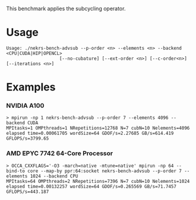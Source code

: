 This benchmark applies the subcycling operator.

# Usage

```
Usage: ./nekrs-bench-advsub --p-order <n> --elements <n> --backend <CPU|CUDA|HIP|OPENCL>
                    [--no-cubature] [--ext-order <n>] [--c-order<n>] [--iterations <n>]
```

# Examples

### NVIDIA A100 
```
> mpirun -np 1 nekrs-bench-advsub --p-order 7 --elements 4096 --backend CUDA
MPItasks=1 OMPthreads=1 NRepetitions=12768 N=7 cubN=10 Nelements=4096 elapsed time=0.00061705 wordSize=64 GDOF/s=2.27685 GB/s=614.419 GFLOPS/s=3799.65
```

### AMD EPYC 7742 64-Core Processor
```
> OCCA_CXXFLAGS='-O3 -march=native -mtune=native' mpirun -np 64 --bind-to core --map-by ppr:64:socket nekrs-bench-advsub --p-order 7 --elements 1024 --backend CPU
MPItasks=64 OMPthreads=2 NRepetitions=7396 N=7 cubN=10 Nelements=1024 elapsed time=0.00132257 wordSize=64 GDOF/s=0.265569 GB/s=71.7457 GFLOPS/s=443.187
```
